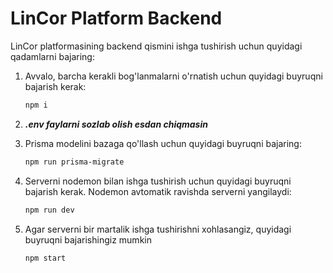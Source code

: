 # LinCor Platform Backend

LinCor platformasining backend qismini ishga tushirish uchun quyidagi qadamlarni bajaring:

1. Avvalo, barcha kerakli bog'lanmalarni o'rnatish uchun quyidagi buyruqni bajarish kerak:

   ```bash
   npm i

2. **_.env faylarni sozlab olish esdan chiqmasin_**

3. Prisma modelini bazaga qo'llash uchun quyidagi buyruqni bajaring:

    ```bash
   npm run prisma-migrate

4. Serverni nodemon bilan ishga tushirish uchun quyidagi buyruqni bajarish kerak. Nodemon avtomatik ravishda serverni
   yangilaydi:

    ```bash 
   npm run dev

5. Agar serverni bir martalik ishga tushirishni xohlasangiz, quyidagi buyruqni bajarishingiz mumkin

    ```bash
   npm start

